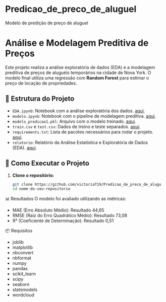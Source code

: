 # Predicao_de_preco_de_aluguel
Modelo de predição de preço de aluguel

# Análise e Modelagem Preditiva de Preços

Este projeto realiza a análise exploratória de dados (EDA) e a modelagem preditiva de preços de aluguéis temporários na cidade de Nova York. O modelo final utiliza uma regressão com **Random Forest** para estimar o preço de locação de propriedades.

## 📁 Estrutura do Projeto

- `EDA.ipynb`: Notebook com a análise exploratória dos dados. [aqui](https://github.com/victoriaT19/Predicao_de_preco_de_aluguel/blob/main/notebooks/EDA.ipynb).
- `modelo.ipynb`: Notebook com o pipeline de modelagem preditiva. [aqui](https://github.com/victoriaT19/Predicao_de_preco_de_aluguel/blob/main/notebooks/modelo.ipynb).
- `modelo_predicao1.pkl`: Arquivo com o modelo treinado. [aqui](https://github.com/victoriaT19/Predicao_de_preco_de_aluguel/tree/main/model).
- `train.csv` e `test.csv`: Dados de treino e teste separados. [aqui](https://github.com/victoriaT19/Predicao_de_preco_de_aluguel/tree/main/data).
- `requirements.txt`: Lista de pacotes necessários para rodar o projeto. [aqui](https://github.com/victoriaT19/Predicao_de_preco_de_aluguel/blob/main/requeriments.txt).
- `relatorio`: Relatório da Análise Estatística e Exploratória de Dados (EDA). [aqui](https://github.com/victoriaT19/Predicao_de_preco_de_aluguel/blob/main/docs/relatorio.pdf).

## 🚀 Como Executar o Projeto

1. **Clone o repositório:**

   ```bash
   git clone https://github.com/victoriaT19/Predicao_de_preco_de_aluguel.git
   cd nome-do-seu-repositorio

📊 Resultados
O modelo foi avaliado utilizando as métricas:

- MAE (Erro Absoluto Médio): Resultado 44,65
- RMSE (Raiz do Erro Quadrático Médio): Resultado 73,08
- R² (Coeficiente de Determinação): Resultado  0,51

📦 Requisitos

- joblib
- matplotlib
- nbconvert
- nbformat
- numpy
- pandas
- scikit_learn
- scipy
- seaborn
- statsmodels
- wordcloud
